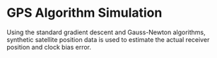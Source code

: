 # GPS Algorithm Simulation

Using the standard gradient descent and Gauss-Newton algorithms, synthetic
satellite position data is used to estimate the actual receiver position and
clock bias error.


